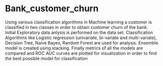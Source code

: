 # Bank_customer_churn
Using various classification algorithms in Machine learning a customer is classified in two classes in order to obtain customer churn of the bank.
Initial Exploratory data anlysis is performed on the data set. 
Classification Algorithms like Logistic regression (univariate, bi-variate and multi-variate), Decision Tree, Naive Bayes, Random Forest are used for analysis. 
Ensemble model is created using stacking. 
Finally metrics of all the models are compared and ROC AUC curves are plotted for visualization in order to find the best possible model for classification
